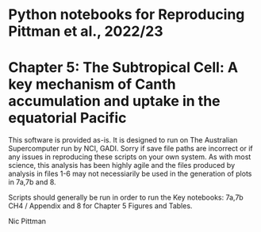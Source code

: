 # Python notebooks for Reproducing Pittman et al., 2022/23 
# Chapter 5: The Subtropical Cell: A key mechanism of Canth accumulation and uptake in the equatorial Pacific

This software is provided as-is. It is designed to run on The Australian Supercomputer run by NCI, GADI. Sorry if save file paths are incorrect or if any issues in reproducing these scripts on your own system. As with most science, this analysis has been highly agile and the files produced by analysis in files 1-6 may not necessiarily be used in the generation of plots in 7a,7b and 8.

Scripts should generally be run in order to run the Key notebooks: 7a,7b CH4 / Appendix and 8 for Chapter 5 Figures and Tables.


Nic Pittman

